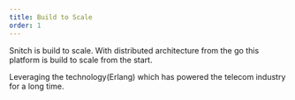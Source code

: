 ```yaml
---
title: Build to Scale
order: 1
---
```


Snitch is build to scale. With distributed architecture from the go this platform is build to scale from the start. 

Leveraging the technology(Erlang) which has powered the telecom industry for a long time.
